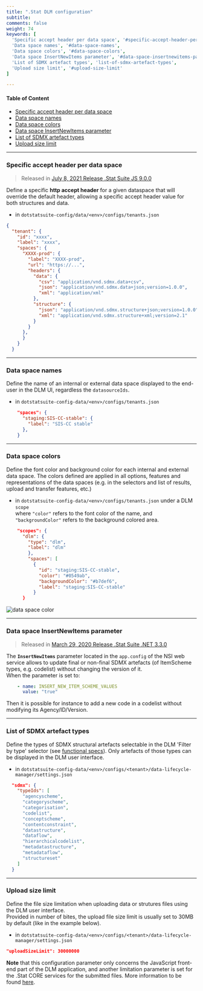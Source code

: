 ```yaml
---
title: ".Stat DLM configuration"
subtitle: 
comments: false
weight: 74
keywords: [
  'Specific accept header per data space', '#specific-accept-header-per-data-space',
  'Data space names', '#data-space-names',
  'Data space colors', '#data-space-colors',
  'Data space InsertNewItems parameter', '#data-space-insertnewitems-parameter',
  'List of SDMX artefact types', 'list-of-sdmx-artefact-types',
  'Upload size limit', '#upload-size-limit'
]

---
```


#### Table of Content
- [Specific accept header per data space](#specific-accept-header-per-data-space)
- [Data space names](#data-space-names)
- [Data space colors](#data-space-colors)
- [Data space InsertNewItems parameter](#data-space-insertnewitems-parameter)
- [List of SDMX artefact types](#list-of-sdmx-artefact-types)
- [Upload size limit](#upload-size-limit)

---

### Specific accept header per data space
>Released in [July 8, 2021 Release .Stat Suite JS 9.0.0](https://sis-cc.gitlab.io/dotstatsuite-documentation/changelog/#july-8-2021)

Define a specific **http accept header** for a given dataspace that will override the default header, allowing a specific accept header value for both structures and data.

* in `dotstatsuite-config/data/<env>/configs/tenants.json`

```json
{
  "tenant": {
    "id": "xxxx",
    "label": "xxxx",
    "spaces": {
      "XXXX-prod": {
        "label": "XXXX-prod",
        "url": "https://...",
        "headers": {
          "data": {
            "csv": "application/vnd.sdmx.data+csv",
            "json": "application/vnd.sdmx.data+json;version=1.0.0",
            "xml": "application/xml"
          },
          "structure": {
            "json": "application/vnd.sdmx.structure+json;version=1.0.0",
            "xml": "application/vnd.sdmx.structure+xml;version=2.1"
          }
        }
      },
      }
    }
  }
```
---

### Data space names
Define the name of an internal or external data space displayed to the end-user in the DLM UI, regardless the `datasourceIds`.

* in `dotstatsuite-config-data/<env>/configs/tenants.json`  

```json
    "spaces": {
      "staging:SIS-CC-stable": {
        "label": "SIS-CC stable"
      },
    }
```

---

### Data space colors
Define the font color and background color for each internal and external data space. The colors defined are applied in all options, features and representations of the data spaces (e.g. in the selectors and list of results, upload and transfer features, etc.)

* in `dotstatsuite-config-data/<env>/configs/tenants.json` under a DLM `scope`  
where `"color"` refers to the font color of the name, and `"backgroundColor"` refers to the background colored area.

```json
    "scopes": {
      "dlm": {
        "type": "dlm",
        "label": "dlm"
        },
        "spaces": [
          {
            "id": "staging:SIS-CC-stable",
            "color": "#0549ab",
            "backgroundColor": "#b7def6",
            "label": "staging:SIS-CC-stable"
          }
      }
```

![data space color](/dotstatsuite-documentation/images/dlm-config-source-color.png)

---

### Data space InsertNewItems parameter
>Released in [March 29, 2020 Release .Stat Suite .NET 3.3.0](https://sis-cc.gitlab.io/dotstatsuite-documentation/changelog/#march-29-2020)  

The **`InsertNewItems`** parameter located in the `app.config` of the NSI web service allows to update final or non-final SDMX artefacts (of ItemScheme types, e.g. codelist) without changing the version of it.  
When the parameter is set to:  
```yaml
    - name: INSERT_NEW_ITEM_SCHEME_VALUES
      value: "true"
```
Then it is possible for instance to add a new code in a codelist without modifying its Agency/ID/Version.

---

### List of SDMX artefact types
Define the types of SDMX structural artefacts selectable in the DLM 'Filter by type' selector (see [functional specs](https://sis-cc.gitlab.io/dotstatsuite-documentation/using-dlm/dlm_overview/#types)). Only artefacts of those types can be displayed in the DLM user interface.

* in `dotstatsuite-config-data/<env>/configs/<tenant>/data-lifecycle-manager/settings.json`

```json
  "sdmx": {
    "typeIds": [
      "agencyscheme",
      "categoryscheme",
      "categorisation",
      "codelist",
      "conceptscheme",
      "contentconstraint",
      "datastructure",
      "dataflow",
      "hierarchicalcodelist",
      "metadatastructure",
      "metadataflow",
      "structureset"
    ]
  }
```

---

### Upload size limit
Define the file size limitation when uploading data or strutures files using the DLM user interface.  
Provided in number of bites, the upload file size limit is usually set to 30MB by default (like in the example below).  

* in `dotstatsuite-config-data/<env>/configs/<tenant>/data-lifecycle-manager/settings.json`

```json
"uploadSizeLimit": 30000000
```

**Note** that this configuration parameter only concerns the JavaScript front-end part of the DLM application, and another limitation parameter is set for the .Stat CORE services for the submitted files. More information to be found [here](https://gitlab.com/sis-cc/eurostat-sdmx-ri/nsiws.net.mirrored/-/blob/master/doc/CONFIGURATION.md#maximum-size-of-the-submited-sdmx-messages).
